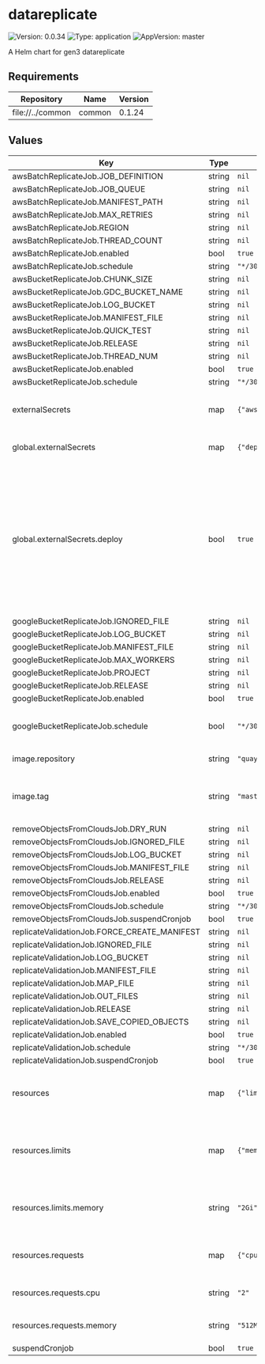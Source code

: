 # datareplicate

![Version: 0.0.34](https://img.shields.io/badge/Version-0.0.34-informational?style=flat-square) ![Type: application](https://img.shields.io/badge/Type-application-informational?style=flat-square) ![AppVersion: master](https://img.shields.io/badge/AppVersion-master-informational?style=flat-square)

A Helm chart for gen3 datareplicate

## Requirements

| Repository | Name | Version |
|------------|------|---------|
| file://../common | common | 0.1.24 |

## Values

| Key | Type | Default | Description |
|-----|------|---------|-------------|
| awsBatchReplicateJob.JOB_DEFINITION | string | `nil` |  |
| awsBatchReplicateJob.JOB_QUEUE | string | `nil` |  |
| awsBatchReplicateJob.MANIFEST_PATH | string | `nil` |  |
| awsBatchReplicateJob.MAX_RETRIES | string | `nil` |  |
| awsBatchReplicateJob.REGION | string | `nil` |  |
| awsBatchReplicateJob.THREAD_COUNT | string | `nil` |  |
| awsBatchReplicateJob.enabled | bool | `true` |  |
| awsBatchReplicateJob.schedule | string | `"*/30 * * * *"` |  |
| awsBucketReplicateJob.CHUNK_SIZE | string | `nil` |  |
| awsBucketReplicateJob.GDC_BUCKET_NAME | string | `nil` |  |
| awsBucketReplicateJob.LOG_BUCKET | string | `nil` |  |
| awsBucketReplicateJob.MANIFEST_FILE | string | `nil` |  |
| awsBucketReplicateJob.QUICK_TEST | string | `nil` |  |
| awsBucketReplicateJob.RELEASE | string | `nil` |  |
| awsBucketReplicateJob.THREAD_NUM | string | `nil` |  |
| awsBucketReplicateJob.enabled | bool | `true` |  |
| awsBucketReplicateJob.schedule | string | `"*/30 * * * *"` |  |
| externalSecrets | map | `{"awsCredsSecret":null,"dcfDataserviceSettingsSecret":null,"deploy":true,"googleCredsSecret":null}` | external secrets for datareplicate jobs |
| global.externalSecrets | map | `{"deploy":true}` | External Secrets settings. |
| global.externalSecrets.deploy | bool | `true` | Will use ExternalSecret resources to pull secrets from Secrets Manager instead of creating them locally. Be cautious as this will override secrets you have deployed. |
| googleBucketReplicateJob.IGNORED_FILE | string | `nil` |  |
| googleBucketReplicateJob.LOG_BUCKET | string | `nil` |  |
| googleBucketReplicateJob.MANIFEST_FILE | string | `nil` |  |
| googleBucketReplicateJob.MAX_WORKERS | string | `nil` |  |
| googleBucketReplicateJob.PROJECT | string | `nil` |  |
| googleBucketReplicateJob.RELEASE | string | `nil` |  |
| googleBucketReplicateJob.enabled | bool | `true` |  |
| googleBucketReplicateJob.schedule | bool | `"*/30 * * * *"` | Whether to enable the Google bucket replicate job |
| image.repository | string | `"quay.io/cdis/dcf-dataservice"` | Docker repository. |
| image.tag | string | `"master"` | Overrides the image tag whose default is the chart appVersion. |
| removeObjectsFromCloudsJob.DRY_RUN | string | `nil` |  |
| removeObjectsFromCloudsJob.IGNORED_FILE | string | `nil` |  |
| removeObjectsFromCloudsJob.LOG_BUCKET | string | `nil` |  |
| removeObjectsFromCloudsJob.MANIFEST_FILE | string | `nil` |  |
| removeObjectsFromCloudsJob.RELEASE | string | `nil` |  |
| removeObjectsFromCloudsJob.enabled | bool | `true` |  |
| removeObjectsFromCloudsJob.schedule | string | `"*/30 * * * *"` |  |
| removeObjectsFromCloudsJob.suspendCronjob | bool | `true` |  |
| replicateValidationJob.FORCE_CREATE_MANIFEST | string | `nil` |  |
| replicateValidationJob.IGNORED_FILE | string | `nil` |  |
| replicateValidationJob.LOG_BUCKET | string | `nil` |  |
| replicateValidationJob.MANIFEST_FILE | string | `nil` |  |
| replicateValidationJob.MAP_FILE | string | `nil` |  |
| replicateValidationJob.OUT_FILES | string | `nil` |  |
| replicateValidationJob.RELEASE | string | `nil` |  |
| replicateValidationJob.SAVE_COPIED_OBJECTS | string | `nil` |  |
| replicateValidationJob.enabled | bool | `true` |  |
| replicateValidationJob.schedule | string | `"*/30 * * * *"` |  |
| replicateValidationJob.suspendCronjob | bool | `true` |  |
| resources | map | `{"limits":{"memory":"2Gi"},"requests":{"cpu":"2","memory":"512Mi"}}` | Resource requests and limits for the containers in the pod |
| resources.limits | map | `{"memory":"2Gi"}` | The maximum amount of resources that the container is allowed to use |
| resources.limits.memory | string | `"2Gi"` | The maximum amount of memory the container can use |
| resources.requests | map | `{"cpu":"2","memory":"512Mi"}` | The amount of resources that the container requests |
| resources.requests.cpu | string | `"2"` | The amount of CPU requested |
| resources.requests.memory | string | `"512Mi"` | The amount of memory requested |
| suspendCronjob | bool | `true` |  |
